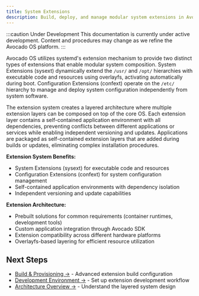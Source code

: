 ```yaml
---
title: System Extensions
description: Build, deploy, and manage modular system extensions in Avocado OS
---
```


:::caution Under Development
This documentation is currently under active development. Content and procedures may change as we refine the Avocado OS platform.
:::

Avocado OS utilizes systemd's extension mechanism to provide two distinct types of extensions that enable modular system composition. System Extensions (sysext) dynamically extend the `/usr/` and `/opt/` hierarchies with executable code and resources using overlayfs, activating automatically during boot. Configuration Extensions (confext) operate on the `/etc/` hierarchy to manage and deploy system configuration independently from system software.

The extension system creates a layered architecture where multiple extension layers can be composed on top of the core OS. Each extension layer contains a self-contained application environment with all dependencies, preventing conflicts between different applications or services while enabling independent versioning and updates. Applications are packaged as self-contained extension layers that are added during builds or updates, eliminating complex installation procedures.

**Extension System Benefits:**
- System Extensions (sysext) for executable code and resources
- Configuration Extensions (confext) for system configuration management  
- Self-contained application environments with dependency isolation
- Independent versioning and update capabilities

**Extension Architecture:**
- Prebuilt solutions for common requirements (container runtimes, development tools)
- Custom application integration through Avocado SDK
- Extension compatibility across different hardware platforms
- Overlayfs-based layering for efficient resource utilization

## Next Steps

- [Build & Provisioning →](./build-provisioning) - Advanced extension build configuration
- [Development Environment →](./development-environment) - Set up extension development workflow
- [Architecture Overview →](./architecture-overview) - Understand the layered system design